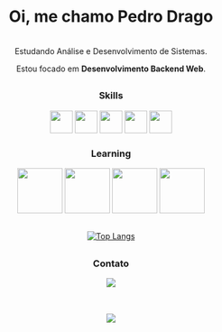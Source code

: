 
<div align='center'>


<p>

# Oi, me chamo Pedro Drago
<br/>
Estudando Análise e Desenvolvimento de Sistemas.
<br/>

Estou focado em **Desenvolvimento Backend Web**.


<div>

##

</div>
<h3>Skills</h3>
<div>
<img height="40" src="https://cdn.jsdelivr.net/gh/devicons/devicon/icons/ruby/ruby-original.svg" />
<img height="40" src="https://cdn.jsdelivr.net/gh/devicons/devicon/icons/html5/html5-original.svg" />
<img height="40" src="https://cdn.jsdelivr.net/gh/devicons/devicon/icons/css3/css3-original.svg" />
<img height="40" src="https://cdn.jsdelivr.net/gh/devicons/devicon/icons/javascript/javascript-original.svg" />
<img height="40" src="https://cdn.jsdelivr.net/gh/devicons/devicon/icons/python/python-original.svg" />
</div>

<div>

<div>
<h3>Learning</h3>


<img height=80 src="https://cdn.jsdelivr.net/gh/devicons/devicon/icons/sqlite/sqlite-original.svg" />         
<img height=80 src="https://cdn.jsdelivr.net/gh/devicons/devicon/icons/rails/rails-original-wordmark.svg" />
<img height=80 src="https://cdn.jsdelivr.net/gh/devicons/devicon/icons/postgresql/postgresql-original.svg" />          
<img height=80 src="https://cdn.jsdelivr.net/gh/devicons/devicon/icons/heroku/heroku-plain.svg" />
          
          
                    
          
</div>

##

[![Top Langs](https://github-readme-stats.vercel.app/api/top-langs/?username=PedroDrago&layout=compact&theme=github_dark)](https://github.com/anuraghazra/github-readme-stats)          
##

</div>
  <h3>Contato</h3>
<div>
  <a href="https://www.linkedin.com/in/pedro-drago/"><img src="https://img.shields.io/badge/LinkedIn-0077B5?style=for-the-badge&logo=linkedin&logoColor=white"/>
</div>
          



</p>

##

<br>
<a href="https://pedrodrago.github.io/Portfolio/"><img src="https://img.shields.io/badge/Portfolio-orange?style=for-the-badge&logo=accenture"/>

</div>


